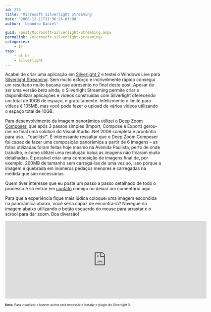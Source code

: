 ```yaml
---
id: 279
title: 'Microsoft Silverlight Streaming'
date: '2008-12-11T11:36:26-03:00'
author: 'Leandro Daniel'

guid: /post/Microsoft-Silverlight-Streaming.aspx
permalink: /microsoft-silverlight-streaming/
categories:
    - IT
tags:
    - pt-br
    - Silverlight
---
```


Acabei de criar uma aplicação em [Silverlight 2](http://www.microsoft.com/SILVERLIGHT/) e testei o Windows Live para [Silverlight Streaming](http://streaming.live.com/). Sem muito esforço e incrivelmente rápido consegui um resultado muito bacana que apresento no final deste post. Apesar de ser uma versão *beta* ainda, o Silverlight Streaming permite criar e disponibilizar aplicações e vídeos construídas com Silverlight oferecendo um total de 10GB de espaço, e gratuitamente. Infelizmente o limite para vídeos é 105MB, mas você pode fazer o upload de vários vídeos utilizando o espaço total de 10GB.

Para desenvolvimento da imagem panorâmica utilizei o [Deep Zoom Composer](http://www.microsoft.com/downloads/details.aspx?familyid=457b17b7-52bf-4bda-87a3-fa8a4673f8bf&displaylang=en), que após 3 passos simples (Import, Compose e Export) gerou-me no final uma solution do Visual Studio .Net 2008 completa e prontinha para uso… "cacilds!". É interessante ressaltar que o Deep Zoom Composer foi capaz de fazer uma composição panorâmica a partir de 6 imagens – as fotos utilizadas foram feitas hoje mesmo na Avenida Paulista, perto de onde trabalho, e como utilizei uma resolução baixa as imagens não ficaram muito detalhadas. É possível criar uma composição de imagens final de, por exemplo, 200MB de tamanho sem carregá-las de uma vez só, isso porque a imagem é quebrada em inúmeros pedaços menores e carregadas na medida que são necessárias.

Quem tiver interesse que eu poste um passo a passo detalhado de todo o processo é só entrar em [contato](http://www.leandrodaniel.com//contact) comigo ou deixar um comentário aqui.

Para que a experiência fique mais lúdica coloquei uma imagem escondida na panorâmica abaixo, você seria capaz de encontrá-la? Navegue na imagem abaixo utilizando o botão esquerdo do mouse para arrastar e o scrool para dar zoom. Boa diversão!

<iframe frameborder="0" scrolling="no" src="http://silverlight.services.live.com/invoke/85845/AvenidaPaulista/iframe.html" style="width: 650px; height: 250px"></iframe>

<font size="1">**Nota:** Para visualizar o banner acima será necessário instalar o plugin do Silverlight 2.</font>
